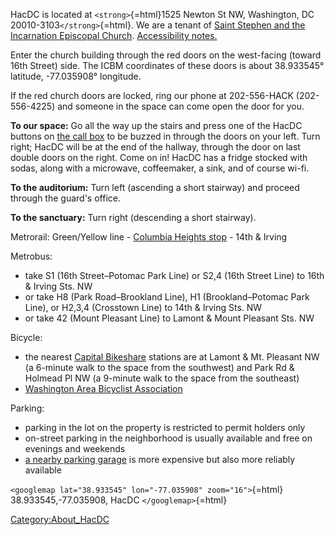 HacDC is located at `<strong>`{=html}1525 Newton St NW, Washington, DC
20010-3103`</strong>`{=html}. We are a tenant of [Saint Stephen and the
Incarnation Episcopal
Church](http://www.saintstephensdc.org/index.html). [Accessibility
notes.](Accessibility)

Enter the church building through the red doors on the west-facing
(toward 16th Street) side. The ICBM coordinates of these doors is about
38.933545° latitude, -77.035908° longitude.

If the red church doors are locked, ring our phone at 202-556-HACK
(202-556-4225) and someone in the space can come open the door for you.

**To our space:** Go all the way up the stairs and press one of the
HacDC buttons on [the call
box](Media:IMG_20120922_163945.jpg) to be buzzed in through
the doors on your left. Turn right; HacDC will be at the end of the
hallway, through the door on last double doors on the right. Come on in!
HacDC has a fridge stocked with sodas, along with a microwave,
coffeemaker, a sink, and of course wi-fi.

**To the auditorium:** Turn left (ascending a short stairway) and
proceed through the guard's office.

**To the sanctuary:** Turn right (descending a short stairway).

Metrorail: Green/Yellow line - [Columbia Heights
stop](http://www.wmata.com/rail/station_detail.cfm?station_id=75) - 14th
& Irving

Metrobus:

-   take S1 (16th Street–Potomac Park Line) or S2,4 (16th Street Line)
    to 16th & Irving Sts. NW
-   or take H8 (Park Road–Brookland Line), H1 (Brookland–Potomac Park
    Line), or H2,3,4 (Crosstown Line) to 14th & Irving Sts. NW
-   or take 42 (Mount Pleasant Line) to Lamont & Mount Pleasant Sts. NW

Bicycle:

-   the nearest [Capital Bikeshare](http://www.capitalbikeshare.com)
    stations are at Lamont & Mt. Pleasant NW (a 6-minute walk to the
    space from the southwest) and Park Rd & Holmead Pl NW (a 9-minute
    walk to the space from the southeast)
-   [Washington Area Bicyclist Association](http://www.waba.org/)

Parking:

-   parking in the lot on the property is restricted to permit holders
    only
-   on-street parking in the neighborhood is usually available and free
    on evenings and weekends
-   [a nearby parking
    garage](http://washingtondc.centralparking.com/Washington-DC-3100-14th-Street-Parking.html)
    is more expensive but also more reliably available

`<googlemap lat="38.933545" lon="-77.035908" zoom="16">`{=html}
38.933545,-77.035908, HacDC `</googlemap>`{=html}

[Category:About_HacDC](Category:About_HacDC)
